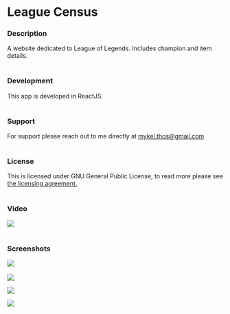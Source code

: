 # League Census


### Description
A website dedicated to League of Legends. Includes champion and item details. 
<br/><br/>
### Development
This app is developed in ReactJS.
<br/><br/>
### Support
For support please reach out to me directly at mykel.thos@gmail.com
<br/><br/>
### License
This is licensed under GNU General Public License, to read more please see <a href="https://github.com/MThos/lol/blob/main/LICENSE">the licensing agreement.</a>
<br/><br/>
### Video
![](https://github.com/MThos/lol/blob/master/public/videos/lol.gif)
<br/><br/>
### Screenshots
<p float="left">
  <img src="https://i.imgur.com/cmY19C2.png">&nbsp;&nbsp;
</p>
<p float="left">
  <img src="https://i.imgur.com/k3wq1vW.png">
</p>
<p float="left">
  <img src="https://i.imgur.com/Y2akqh7.png">
</p>
<p float="left">
  <img src="https://i.imgur.com/qulyfYD.png">
</p>
